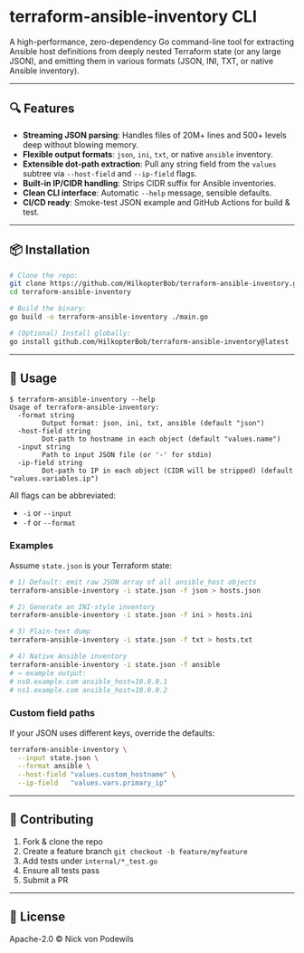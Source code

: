 # terraform-ansible-inventory CLI

A high-performance, zero-dependency Go command-line tool for extracting Ansible host definitions from deeply nested Terraform state (or any large JSON), and emitting them in various formats (JSON, INI, TXT, or native Ansible inventory).

---

## 🔍 Features

- **Streaming JSON parsing**: Handles files of 20M+ lines and 500+ levels deep without blowing memory.
- **Flexible output formats**: `json`, `ini`, `txt`, or native `ansible` inventory.
- **Extensible dot-path extraction**: Pull any string field from the `values` subtree via `--host-field` and `--ip-field` flags.
- **Built-in IP/CIDR handling**: Strips CIDR suffix for Ansible inventories.
- **Clean CLI interface**: Automatic `--help` message, sensible defaults.
- **CI/CD ready**: Smoke-test JSON example and GitHub Actions for build & test.

---

## 📦 Installation

```bash
# Clone the repo:
git clone https://github.com/HilkopterBob/terraform-ansible-inventory.git
cd terraform-ansible-inventory

# Build the binary:
go build -o terraform-ansible-inventory ./main.go

# (Optional) Install globally:
go install github.com/HilkopterBob/terraform-ansible-inventory@latest
```

---

## 🚀 Usage

```
$ terraform-ansible-inventory --help
Usage of terraform-ansible-inventory:
  -format string
        Output format: json, ini, txt, ansible (default "json")
  -host-field string
        Dot-path to hostname in each object (default "values.name")
  -input string
        Path to input JSON file (or '-' for stdin)
  -ip-field string
        Dot-path to IP in each object (CIDR will be stripped) (default "values.variables.ip")
```

All flags can be abbreviated:

- `-i` or `--input`
- `-f` or `--format`

### Examples

Assume `state.json` is your Terraform state:

```bash
# 1) Default: emit raw JSON array of all ansible_host objects
terraform-ansible-inventory -i state.json -f json > hosts.json

# 2) Generate an INI-style inventory
terraform-ansible-inventory -i state.json -f ini > hosts.ini

# 3) Plain-text dump
terraform-ansible-inventory -i state.json -f txt > hosts.txt

# 4) Native Ansible inventory
terraform-ansible-inventory -i state.json -f ansible
# → example output:
# ns0.example.com ansible_host=10.0.0.1
# ns1.example.com ansible_host=10.0.0.2
```

### Custom field paths

If your JSON uses different keys, override the defaults:

```bash
terraform-ansible-inventory \
  --input state.json \
  --format ansible \
  --host-field "values.custom_hostname" \
  --ip-field   "values.vars.primary_ip"
```

---

## 🔧 Contributing

1. Fork & clone the repo
2. Create a feature branch `git checkout -b feature/myfeature`
3. Add tests under `internal/*_test.go`
4. Ensure all tests pass
5. Submit a PR

---

## 📄 License

Apache-2.0 © Nick von Podewils


